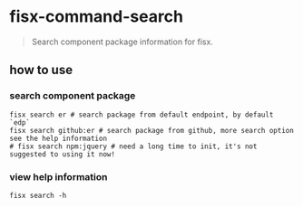 fisx-command-search
========

> Search component package information for fisx.

## how to use

### search component package

```shell
fisx search er # search package from default endpoint, by default `edp`
fisx search github:er # search package from github, more search option see the help information
# fisx search npm:jquery # need a long time to init, it's not suggested to using it now!
```

### view help information
    
```shell
fisx search -h
```
